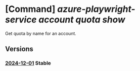 # [Command] _azure-playwright-service account quota show_

Get quota by name for an account.

## Versions

### [2024-12-01](/Resources/mgmt-plane/L3N1YnNjcmlwdGlvbnMve30vcmVzb3VyY2Vncm91cHMve30vcHJvdmlkZXJzL21pY3Jvc29mdC5henVyZXBsYXl3cmlnaHRzZXJ2aWNlL2FjY291bnRzL3t9L3F1b3Rhcy97fQ==/2024-12-01.xml) **Stable**

<!-- mgmt-plane /subscriptions/{}/resourcegroups/{}/providers/microsoft.azureplaywrightservice/accounts/{}/quotas/{} 2024-12-01 -->
